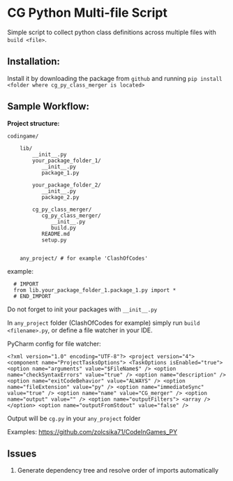 # CG Python Multi-file Script

Simple script to collect python class definitions across multiple files with `build <file>`.

## Installation:

Install it by downloading the package from 
 ``github`` and running ``pip install <folder where cg_py_class_merger is located>``

## Sample Workflow:
**Project structure:**

    codingame/

        lib/
            __init__.py
            your_package_folder_1/
               __init__.py
               package_1.py
     
            your_package_folder_2/
               __init__.py
               package_2.py

            cg_py_class_merger/
               cg_py_class_merger/
                  __init__.py
                  build.py
               README.md
               setup.py

        
        any_project/ # for example 'ClashOfCodes'

example:

      # IMPORT
      from lib.your_package_folder_1.package_1.py import *
      # END_IMPORT

Do not forget to init your packages with ``__init__.py``

In ``any_project`` folder (ClashOfCodes for example) simply run ``build <filename>.py``, or define a file watcher in your IDE.

PyCharm config for file watcher:

`<?xml version="1.0" encoding="UTF-8"?>
<project version="4">
  <component name="ProjectTasksOptions">
    <TaskOptions isEnabled="true">
      <option name="arguments" value="$FileName$" />
      <option name="checkSyntaxErrors" value="true" />
      <option name="description" />
      <option name="exitCodeBehavior" value="ALWAYS" />
      <option name="fileExtension" value="py" />
      <option name="immediateSync" value="true" />
      <option name="name" value="CG_merger" />
      <option name="output" value="" />
      <option name="outputFilters">
        <array />
      </option>
      <option name="outputFromStdout" value="false" />`

Output will be ``cg.py`` in your ``any_project`` folder

Examples: https://github.com/zolcsika71/CodeInGames_PY

## Issues

1. Generate dependency tree and resolve order of imports automatically
